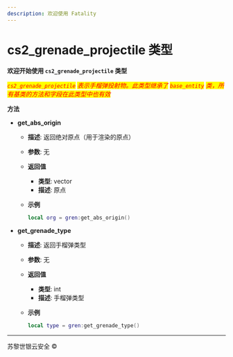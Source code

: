 ```yaml
---
description: 欢迎使用 Fatality
---
```


# cs2\_grenade\_projectile 类型

**欢迎开始使用 `cs2_grenade_projectile` 类型**

_<mark style="color:red;">`cs2_grenade_projectile`</mark> <mark style="color:red;"></mark><mark style="color:red;">表示手榴弹投射物。此类型继承了</mark> <mark style="color:red;"></mark><mark style="color:red;">`base_entity`</mark> <mark style="color:red;"></mark><mark style="color:red;">类，所有基类的方法和字段在此类型中也有效</mark>_

**方法**

* **get\_abs\_origin**
  * **描述**: 返回绝对原点（用于渲染的原点）
  * **参数**: 无
  * **返回值**
    * **类型**: vector
    * **描述**: 原点
  *   **示例**

      ```lua
      local org = gren:get_abs_origin()
      ```
* **get\_grenade\_type**
  * **描述**: 返回手榴弹类型
  * **参数**: 无
  * **返回值**
    * **类型**: int
    * **描述**: 手榴弹类型
  *   **示例**

      ```lua
      local type = gren:get_grenade_type()
      ```

***

苏黎世银云安全  ©
